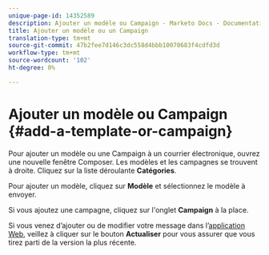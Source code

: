 ```yaml
---
unique-page-id: 14352589
description: Ajouter un modèle ou Campaign - Marketo Docs - Documentation du produit
title: Ajouter un modèle ou un Campaign
translation-type: tm+mt
source-git-commit: 47b2fee7d146c3dc558d4bbb10070683f4cdfd3d
workflow-type: tm+mt
source-wordcount: '102'
ht-degree: 0%

---
```



# Ajouter un modèle ou Campaign {#add-a-template-or-campaign}

Pour ajouter un modèle ou une Campaign à un courrier électronique, ouvrez une nouvelle fenêtre Composer. Les modèles et les campagnes se trouvent à droite. Cliquez sur la liste déroulante **Catégories**.

Pour ajouter un modèle, cliquez sur **Modèle** et sélectionnez le modèle à envoyer.

Si vous ajoutez une campagne, cliquez sur l&#39;onglet **Campaign** à la place.

Si vous venez d’ajouter ou de modifier votre message dans l’[application Web](http://toutapp.com/login), veillez à cliquer sur le bouton **Actualiser** pour vous assurer que vous tirez parti de la version la plus récente.
